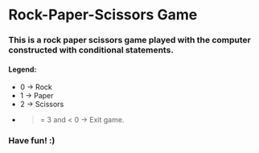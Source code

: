 # Rock-Paper-Scissors Game

### This is a rock paper scissors game played with the computer constructed with conditional statements.
#### Legend:
* 0 -> Rock
* 1 -> Paper
* 2 -> Scissors
* > = 3 and < 0 -> Exit game.
### Have fun! :)
